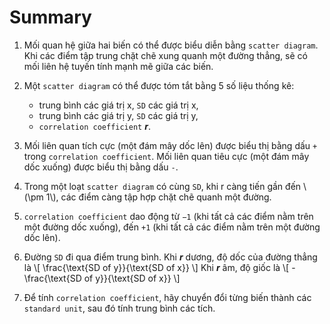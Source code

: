 # Summary

1. Mối quan hệ giữa hai biến có thể được biểu diễn bằng `scatter diagram`. Khi các điểm tập trung chặt chẽ xung quanh một đường thẳng, sẽ có mối liên hệ tuyến tính mạnh mẽ giữa các biến.

2. Một `scatter diagram` có thể được tóm tắt bằng 5 số liệu thống kê:
    - trung bình các giá trị x, `SD` các giá trị x,
    - trung bình các giá trị y, `SD` các giá trị y,
    - `correlation coefficient` **_r_**.

3. Mối liên quan tích cực (một đám mây dốc lên) được biểu thị bằng dấu `+` trong `correlation coefficient`. Mối liên quan tiêu cực (một đám mây dốc xuống) được biểu thị bằng dấu `-`.

4. Trong một loạt `scatter diagram` có cùng `SD`, khi r càng tiến gần đến \\(\pm 1\\), các điểm càng tập hợp chặt chẽ quanh một đường.

5. `correlation coefficient` dao động từ `−1` (khi tất cả các điểm nằm trên một đường dốc xuống), đến `+1` (khi tất cả các điểm nằm trên một đường dốc lên).

6. Đường `SD` đi qua điểm trung bình. Khi **_r_** dương, độ dốc của đường thẳng là
\\[
\frac{\text{SD of y}}{\text{SD of x}}
\\]
Khi **_r_** âm, độ giốc là
\\[
-\frac{\text{SD of y}}{\text{SD of x}}
\\]

7. Để tính `correlation coefficient`, hãy chuyển đổi từng biến thành các `standard unit`, sau đó tính trung bình các tích.

